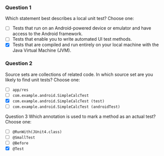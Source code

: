 ### Question 1
Which statement best describes a local unit test? Choose one:
- [ ] Tests that run on an Android-powered device or emulator and have access to the Android framework.
- [ ] Tests that enable you to write automated UI test methods.
- [x] Tests that are compiled and run entirely on your local machine with the Java Virtual Machine (JVM).

### Question 2
Source sets are collections of related code. In which source set are you likely to find unit tests? Choose one:
- [ ] `app/res`
- [ ] `com.example.android.SimpleCalcTest`
- [x] `com.example.android.SimpleCalcTest (test)`
- [ ] `com.example.android.SimpleCalcTest (androidTest)`

Question 3
Which annotation is used to mark a method as an actual test? Choose one:
- [ ] `@RunWith(JUnit4.class)`
- [ ] `@SmallTest`
- [ ] `@Before`
- [x] `@Test`
